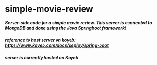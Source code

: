 # simple-movie-review
##### Server-side code for a simple movie review. This server is connected to MongoDB and done using the Java Springboot framework!
##### reference to host server on koyeb: https://www.koyeb.com/docs/deploy/spring-boot
##### server is currently hosted on Koyeb
